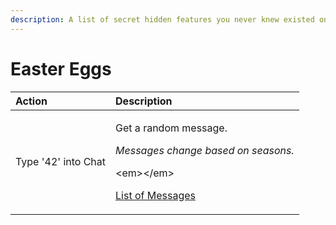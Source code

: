 ```yaml
---
description: A list of secret hidden features you never knew existed on our servers!
---
```


# Easter Eggs

<table>
  <thead>
    <tr>
      <th style="text-align:left">Action</th>
      <th style="text-align:left">Description</th>
    </tr>
  </thead>
  <tbody>
    <tr>
      <td style="text-align:left">Type &apos;42&apos; into Chat</td>
      <td style="text-align:left">
        <p>Get a random message.</p>
        <p><em>Messages change based on seasons.</em>
        </p>
        <p>&lt;em&gt;&lt;/em&gt;</p>
        <p><a href="42-messages.md">List of Messages</a>
        </p>
      </td>
    </tr>
  </tbody>
</table>

